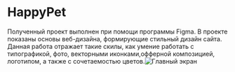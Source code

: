 # HappyPet
Полученный проект выполнен при помощи программы Figma. В проекте показаны основы веб-дизайна, формирующие стильный дизайн сайта. Данная работа отражает такие скилы, как умение работать с типографикой, фото, векторными иконками,офферной композицией, логотипом, а также с сочетаемостью цветов.![Главный экран](https://user-images.githubusercontent.com/120313863/217278792-66af91bd-89ff-4126-898f-642eba456547.png)
